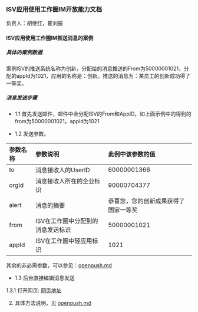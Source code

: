 ### ISV应用使用工作圈IM开放能力文档
负责人：胡继红，翟刘振

#### ISV应用使用工作圈IM推送消息的案例         



##### 具体的案例数据

案例ISV的推送系统名称为创新，分配给的消息推送的From为50000001021，分配的appId为1021，应用的名称是：创新。推送的消息为：某员工的创新成功得了一等奖。

##### 消息发送步骤  

+ 1.1 首先发送邮件，邮件中会分配ISV的From和AppID，如上面示例中的得到的from为50000001021，appId为1021
	 
+ 1.2 发送参数。 

|参数名称 |	参数说明|此例中该参数的值|
|:-------------|:-------------|:-------------|
|to	     | 消息接收人的UserID|60000001366|
|orgId	     | 消息接收人所在的企业标识|90000704377|
|alert	     | 消息的摘要|恭喜您，您的创新成果获得了国家一等奖|
|from	     | ISV在工作圈中分配到的消息发送标识|50000001021|
|appId	     | ISV在工作圈中轻应用标识|1021|   



其余的非必需参数，可以参见：[openpush.md](./im/openpush.md)   
	 
+ 1.3 后台直接编辑消息发送    

1.3.1 打开网页: [网页地址](http://integzq.chanjet.com/openim/index.html)  



	    
   
   
2.  具体方法说明，见 [openpush.md](./im/openpush.md)